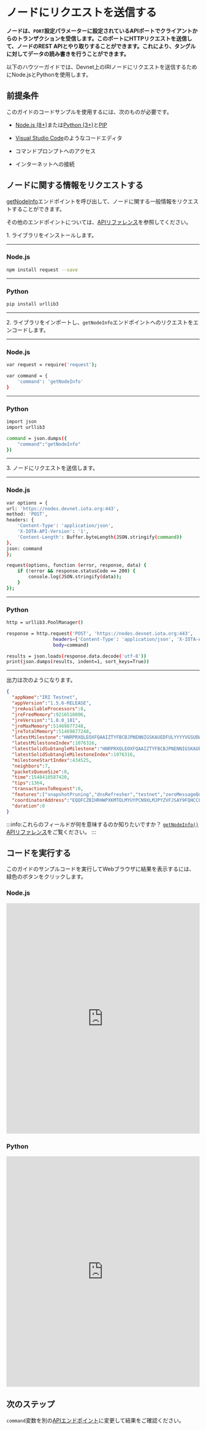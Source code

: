 # ノードにリクエストを送信する
<!-- # Send requests to a node -->

**ノードは、`PORT`設定パラメーターに設定されているAPIポートでクライアントからのトランザクションを受信します。このポートにHTTPリクエストを送信して、ノードのREST APIとやり取りすることができます。これにより、タングルに対してデータの読み書きを行うことができます。**
<!-- **Nodes wait to receive transactions from clients on the API port that's set in the `PORT` configuration parameter. You can send HTTP requests to this port to interact with a node's REST API, which allows you to read/write data to the Tangle.** -->

以下のハウツーガイドでは、Devnet上のIRIノードにリクエストを送信するためにNode.jsとPythonを使用します。
<!-- In the following how-to guide we use Node.js and Python to send requests to an IRI node on the Devnet. -->

## 前提条件
<!-- ## Prerequisites -->

このガイドのコードサンプルを使用するには、次のものが必要です。
<!-- To use the code samples in this guide, you must have the following: -->

* [Node.js (8+)](https://nodejs.org/en/)または[Python (3+)](https://www.python.org/downloads/)と[PIP](https://pip.pypa.io/en/stable/installing/)
<!-- * [Node.js (8+)](https://nodejs.org/en/) or [Python (3+)](https://www.python.org/downloads/) and [PIP](https://pip.pypa.io/en/stable/installing/) -->
* [Visual Studio Code](https://code.visualstudio.com/Download)のようなコードエディタ
<!-- * A code editor such as [Visual Studio Code](https://code.visualstudio.com/Download) -->
* コマンドプロンプトへのアクセス
<!-- * Access to a command prompt -->
* インターネットへの接続
<!-- * An Internet connection -->

## ノードに関する情報をリクエストする
<!-- ## Request information about the node -->

[getNodeInfo](../references/api-reference.md#getnodeinfo)エンドポイントを呼び出して、ノードに関する一般情報をリクエストすることができます。
<!-- You can call the [getNodeInfo](../references/api-reference.md#getnodeinfo) endpoint to request general information about the node. -->

その他のエンドポイントについては、[APIリファレンス](../references/api-reference.md)を参照してください。
<!-- For more endpoints, see the [API reference](../references/api-reference.md). -->

1\. ライブラリをインストールします。
<!-- 1\. Install the libraries -->

--------------------
### Node.js

```bash
npm install request --save
```
---
### Python

```bash
pip install urllib3
```
--------------------

2\. ライブラリをインポートし、`getNodeInfo`エンドポイントへのリクエストをエンコードします。
<!-- 2\. Import the libraries and encode a request to the `getNodeInfo` endpoint -->

--------------------
### Node.js

```bash
var request = require('request');

var command = {
    'command': 'getNodeInfo'
}
```
---
### Python

```bash
import json
import urllib3

command = json.dumps({
    "command":"getNodeInfo"
})
```
--------------------

3\. ノードにリクエストを送信します。
<!-- 3\. Send the request to the node -->

--------------------
### Node.js

```bash
var options = {
url: 'https://nodes.devnet.iota.org:443',
method: 'POST',
headers: {
    'Content-Type': 'application/json',
    'X-IOTA-API-Version': '1',
    'Content-Length': Buffer.byteLength(JSON.stringify(command))
},
json: command
};

request(options, function (error, response, data) {
    if (!error && response.statusCode == 200) {
        console.log(JSON.stringify(data));
    }
});
```
---
### Python

```bash
http = urllib3.PoolManager()

response = http.request('POST', 'https://nodes.devnet.iota.org:443',
                 headers={'Content-Type': 'application/json', 'X-IOTA-API-Version': '1'},
                 body=command)

results = json.loads(response.data.decode('utf-8'))
print(json.dumps(results, indent=1, sort_keys=True))
```
--------------------

出力は次のようになります。
<!-- The output should display something like the following: -->
```json
{
  "appName":"IRI Testnet",
  "appVersion":"1.5.6-RELEASE",
  "jreAvailableProcessors":8,
  "jreFreeMemory":9216518096,
  "jreVersion":"1.8.0_181",
  "jreMaxMemory":51469877248,
  "jreTotalMemory":51469877248,
  "latestMilestone":"HNRPRXQLEOXFQAAIZTYFBCBJPNENNIGSKAUEDFULYYYYVGSUDWLYZVNZTPTFV9OCP9DAMNVJ9JYMOA999",
  "latestMilestoneIndex":1076316,
  "latestSolidSubtangleMilestone":"HNRPRXQLEOXFQAAIZTYFBCBJPNENNIGSKAUEDFULYYYYVGSUDWLYZVNZTPTFV9OCP9DAMNVJ9JYMOA999",
  "latestSolidSubtangleMilestoneIndex":1076316,
  "milestoneStartIndex":434525,
  "neighbors":7,
  "packetsQueueSize":0,
  "time":1548410587420,
  "tips":1364,
  "transactionsToRequest":0,
  "features":["snapshotPruning","dnsRefresher","testnet","zeroMessageQueue","tipSolidification","RemotePOW"],
  "coordinatorAddress":"EQQFCZBIHRHWPXKMTOLMYUYPCN9XLMJPYZVFJSAY9FQHCCLWTOLLUGKKMXYFDBOOYFBLBI9WUEILGECYM",
  "duration":0
}
```

:::info:これらのフィールドが何を意味するのか知りたいですか？
[`getNodeInfo()` APIリファレンス](root://node-software/0.1/iri/references/api-reference.md#getnodeinfo)をご覧ください。
:::
<!-- :::info:Want to know what these fields mean? -->
<!-- [Take a look at the `getNodeInfo()` API reference](root://node-software/0.1/iri/references/api-reference.md#getnodeinfo). -->
<!-- ::: -->

## コードを実行する
<!-- ## Run the code -->

このガイドのサンプルコードを実行してWebブラウザに結果を表示するには、緑色のボタンをクリックします。
<!-- Click the green button to run the sample code in this guide and see the results in the web browser. -->

### Node.js

<iframe height="600px" width="100%" src="https://repl.it/@jake91/Interact-with-a-node-Nodejs?lite=true" scrolling="no" frameborder="no" allowtransparency="true" allowfullscreen="true" sandbox="allow-forms allow-pointer-lock allow-popups allow-same-origin allow-scripts allow-modals"></iframe>

### Python

<iframe height="600px" width="100%" src="https://repl.it/@jake91/Interact-with-a-node?lite=true" scrolling="no" frameborder="no" allowtransparency="true" allowfullscreen="true" sandbox="allow-forms allow-pointer-lock allow-popups allow-same-origin allow-scripts allow-modals"></iframe>

## 次のステップ
<!-- ## Next steps -->

`command`変数を別の[APIエンドポイント](../references/api-reference.md)に変更して結果をご確認ください。
<!-- Change the `command` variable to a different [API endpoint](../references/api-reference.md) and see the results. -->
